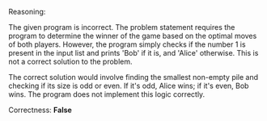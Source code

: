 Reasoning:

The given program is incorrect. The problem statement requires the program to determine the winner of the game based on the optimal moves of both players. However, the program simply checks if the number 1 is present in the input list and prints 'Bob' if it is, and 'Alice' otherwise. This is not a correct solution to the problem.

The correct solution would involve finding the smallest non-empty pile and checking if its size is odd or even. If it's odd, Alice wins; if it's even, Bob wins. The program does not implement this logic correctly.

Correctness: **False**